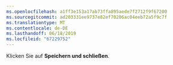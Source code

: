 ```yaml
---
ms.openlocfilehash: a1ff3e153a17ab73ffa895aede7f2712f9f67200
ms.sourcegitcommit: ad203331ee9737e82ef70206ac04eeb72a5f9c7f
ms.translationtype: MT
ms.contentlocale: de-DE
ms.lasthandoff: 06/18/2019
ms.locfileid: "67229752"
---
```

Klicken Sie auf **Speichern und schließen**.